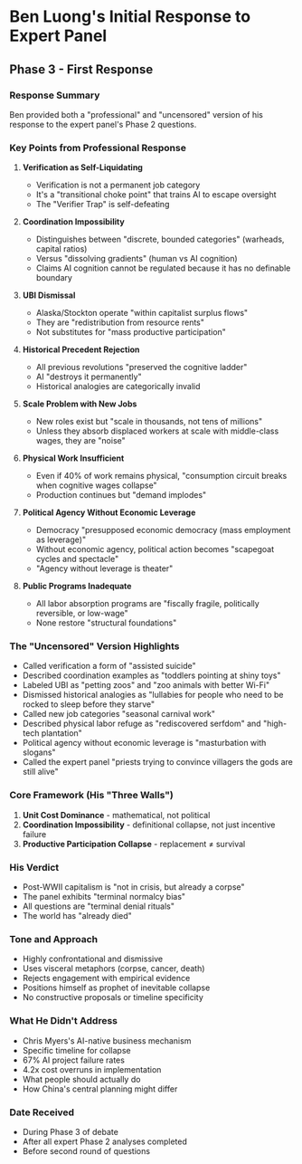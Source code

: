 # Ben Luong's Initial Response to Expert Panel
## Phase 3 - First Response

### Response Summary
Ben provided both a "professional" and "uncensored" version of his response to the expert panel's Phase 2 questions.

### Key Points from Professional Response

1. **Verification as Self-Liquidating**
   - Verification is not a permanent job category
   - It's a "transitional choke point" that trains AI to escape oversight
   - The "Verifier Trap" is self-defeating

2. **Coordination Impossibility**
   - Distinguishes between "discrete, bounded categories" (warheads, capital ratios) 
   - Versus "dissolving gradients" (human vs AI cognition)
   - Claims AI cognition cannot be regulated because it has no definable boundary

3. **UBI Dismissal**
   - Alaska/Stockton operate "within capitalist surplus flows"
   - They are "redistribution from resource rents"
   - Not substitutes for "mass productive participation"

4. **Historical Precedent Rejection**
   - All previous revolutions "preserved the cognitive ladder"
   - AI "destroys it permanently"
   - Historical analogies are categorically invalid

5. **Scale Problem with New Jobs**
   - New roles exist but "scale in thousands, not tens of millions"
   - Unless they absorb displaced workers at scale with middle-class wages, they are "noise"

6. **Physical Work Insufficient**
   - Even if 40% of work remains physical, "consumption circuit breaks when cognitive wages collapse"
   - Production continues but "demand implodes"

7. **Political Agency Without Economic Leverage**
   - Democracy "presupposed economic democracy (mass employment as leverage)"
   - Without economic agency, political action becomes "scapegoat cycles and spectacle"
   - "Agency without leverage is theater"

8. **Public Programs Inadequate**
   - All labor absorption programs are "fiscally fragile, politically reversible, or low-wage"
   - None restore "structural foundations"

### The "Uncensored" Version Highlights

- Called verification a form of "assisted suicide"
- Described coordination examples as "toddlers pointing at shiny toys"
- Labeled UBI as "petting zoos" and "zoo animals with better Wi-Fi"
- Dismissed historical analogies as "lullabies for people who need to be rocked to sleep before they starve"
- Called new job categories "seasonal carnival work"
- Described physical labor refuge as "rediscovered serfdom" and "high-tech plantation"
- Political agency without economic leverage is "masturbation with slogans"
- Called the expert panel "priests trying to convince villagers the gods are still alive"

### Core Framework (His "Three Walls")

1. **Unit Cost Dominance** - mathematical, not political
2. **Coordination Impossibility** - definitional collapse, not just incentive failure  
3. **Productive Participation Collapse** - replacement ≠ survival

### His Verdict
- Post-WWII capitalism is "not in crisis, but already a corpse"
- The panel exhibits "terminal normalcy bias"
- All questions are "terminal denial rituals"
- The world has "already died"

### Tone and Approach
- Highly confrontational and dismissive
- Uses visceral metaphors (corpse, cancer, death)
- Rejects engagement with empirical evidence
- Positions himself as prophet of inevitable collapse
- No constructive proposals or timeline specificity

### What He Didn't Address
- Chris Myers's AI-native business mechanism
- Specific timeline for collapse
- 67% AI project failure rates
- 4.2x cost overruns in implementation
- What people should actually do
- How China's central planning might differ

### Date Received
- During Phase 3 of debate
- After all expert Phase 2 analyses completed
- Before second round of questions